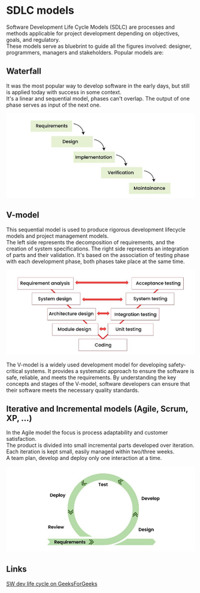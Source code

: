 # SDLC models

Software Development Life Cycle Models (SDLC) are processes and methods applicable for project development depending on objectives, goals, and regulatory.  
These models serve as bluebrint to guide all the figures involved: designer, programmers, managers and stakeholders. Popular models are:

## Waterfall

It was the most popular way to develop software in the early days, but still is applied today with success in some context.  
It's a linear and sequential model, phases can't overlap. The output of one phase serves as input of the next one.

![waterfall](meta/waterfall.jpg)

## V-model

This sequential model is used to produce rigorous development lifecycle models and project management models.  
The left side represents the decomposition of requirements, and the creation of system specifications. The right side represents an integration of parts and their validation. It's based on the association of testing phase with each development phase, both phases take place at the same time.

![v-model](meta/v-model.jpg)

The V-model is a widely used development model for developing safety-critical systems. It provides a systematic approach to ensure the software is safe, reliable, and meets the requirements. By understanding the key concepts and stages of the V-model, software developers can ensure that their software meets the necessary quality standards.

## Iterative and Incremental models (Agile, Scrum, XP, ...)

In the Agile model the focus is process adaptability and customer satisfaction.  
The product is divided into small incremental parts developed over iteration. Each iteration is kept small, easily managed within two/three weeks.  
A team plan, develop and deploy only one interaction at a time.

![agile](meta/agile.jpg)

## Links

[SW dev life cycle on GeeksForGeeks](https://www.geeksforgeeks.org/software-engineering/software-development-life-cycle-sdlc)
